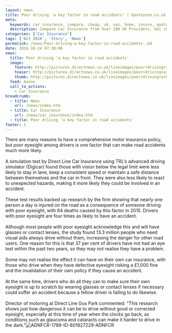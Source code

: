 ```yaml
---
layout: news
title: Poor driving 'a key factor in road accidents' | Quotezone.co.uk
meta:
  keywords: car insurance, compare, cheap, uk, van, home, insure, quotes, online, comparison, bike, loans, life
  description: Compare Car Insurance from Over 100 UK Providers. Get cheap quotes online now using our fast, free, secure comparison site
categories: ['Car Insurance']
tags: ['Oct 2016', 'Story', 'News']
permalink: /news/Poor-driving-a-key-factor-in-road-accidents-.md
date: 2016-10-24 07:30:00
news:
  title: Poor driving 'a key factor in road accidents'
  image:
    feature: http://pictures.directnews.co.uk/liveimages/poor+driving+a+key+factor+in+road+accidents+istock+brianajackson_1789_801827229_0_0_14120652_300.jpg
    teaser: http://pictures.directnews.co.uk/liveimages/poor+driving+a+key+factor+in+road+accidents+istock+brianajackson_1789_801827229_0_0_14120652_100.jpg
    thumb: http://pictures.directnews.co.uk/liveimages/poor+driving+a+key+factor+in+road+accidents+istock+brianajackson_1789_801827229_0_0_14120652_100.jpg
  feed: Axonn
  call_to_actions:
    - Car Insurance
breadcrumb:
  - title: News
    url: /news/index.htm
  - title: Car Insurance
    url: /news/car_insurance/index.htm
  - title: Poor driving 'a key factor in road accidents'
footer: 1
---
```


There are many reasons to have a comprehensive motor insurance policy, but poor eyesight among drivers is one factor that can make road accidents much more likely.<br/><br/>A simulation test by Direct Line Car Insurance using TRL&rsquo;s advanced driving simulator (Digicar) found those with vision below the legal limit were less likely to stay in lane, keep a consistent speed or maintain a safe distance between themselves and the car in front. They were also less likely to react to unexpected hazards, making it more likely they could be involved in an accident.<br/><br/>These test results backed up research by the firm showing that nearly one person a day is injured on the road as a consequence of someone driving with poor eyesight, with 64 deaths caused by this factor in 2015. Drivers with poor eyesight are four times as likely to have an accident.<br/><br/>Although most people with poor eyesight acknowledge this and will have glasses or contact lenses, the study found 13.3 million people who need visual aids always drive without them, increasing the danger for other road users. One reason for this is that 37 per cent of drivers have not had an eye test within the past two years, so they may not realise they have a problem.<br/><br/>Some may not realise the effect it can have on their own car insurance, with those who drive when they have defective eyesight risking a &pound;1,000 fine and the invalidation of their own policy if they cause an accident.<br/><br/>At the same time, drivers who do all they can to make sure their own eyesight is up to scratch by wearing glasses or contact lenses if necessary could suffer an accident because a fellow driver is failing to do likewise.<br/><br/>Director of motoring at Direct Line Gus Park commented: &quot;This research shows just how dangerous it can be to drive without good or corrected eyesight, especially at this time of year when the clocks go back, as conditions such as glaucoma and cataracts can make it harder to drive in the dark.&quot;<img alt="ADNFCR-1789-ID-801827229-ADNFCR" src="http://feeds.directnews.co.uk/feedtrack/justcopyright.gif?feedid=1789&itemid=801827229" />